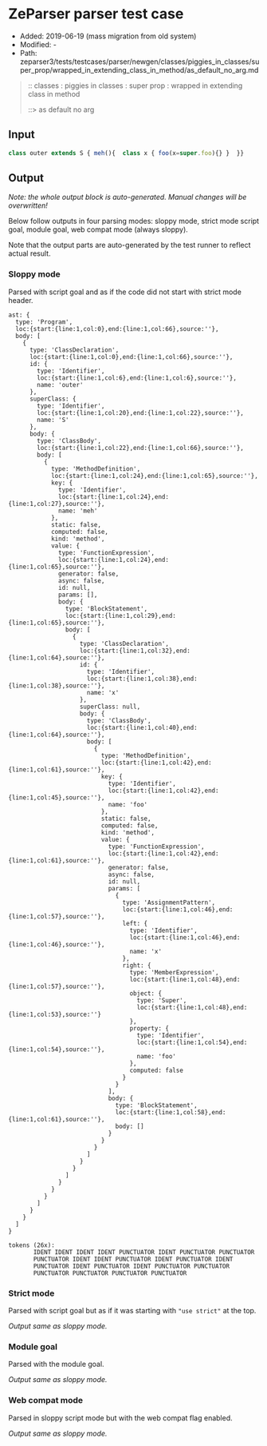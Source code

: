 # ZeParser parser test case

- Added: 2019-06-19 (mass migration from old system)
- Modified: -
- Path: zeparser3/tests/testcases/parser/newgen/classes/piggies_in_classes/super_prop/wrapped_in_extending_class_in_method/as_default_no_arg.md

> :: classes : piggies in classes : super prop : wrapped in extending class in method
>
> ::> as default no arg

## Input

`````js
class outer extends S { meh(){  class x { foo(x=super.foo){} }  }}
`````

## Output

_Note: the whole output block is auto-generated. Manual changes will be overwritten!_

Below follow outputs in four parsing modes: sloppy mode, strict mode script goal, module goal, web compat mode (always sloppy).

Note that the output parts are auto-generated by the test runner to reflect actual result.

### Sloppy mode

Parsed with script goal and as if the code did not start with strict mode header.

`````
ast: {
  type: 'Program',
  loc:{start:{line:1,col:0},end:{line:1,col:66},source:''},
  body: [
    {
      type: 'ClassDeclaration',
      loc:{start:{line:1,col:0},end:{line:1,col:66},source:''},
      id: {
        type: 'Identifier',
        loc:{start:{line:1,col:6},end:{line:1,col:6},source:''},
        name: 'outer'
      },
      superClass: {
        type: 'Identifier',
        loc:{start:{line:1,col:20},end:{line:1,col:22},source:''},
        name: 'S'
      },
      body: {
        type: 'ClassBody',
        loc:{start:{line:1,col:22},end:{line:1,col:66},source:''},
        body: [
          {
            type: 'MethodDefinition',
            loc:{start:{line:1,col:24},end:{line:1,col:65},source:''},
            key: {
              type: 'Identifier',
              loc:{start:{line:1,col:24},end:{line:1,col:27},source:''},
              name: 'meh'
            },
            static: false,
            computed: false,
            kind: 'method',
            value: {
              type: 'FunctionExpression',
              loc:{start:{line:1,col:24},end:{line:1,col:65},source:''},
              generator: false,
              async: false,
              id: null,
              params: [],
              body: {
                type: 'BlockStatement',
                loc:{start:{line:1,col:29},end:{line:1,col:65},source:''},
                body: [
                  {
                    type: 'ClassDeclaration',
                    loc:{start:{line:1,col:32},end:{line:1,col:64},source:''},
                    id: {
                      type: 'Identifier',
                      loc:{start:{line:1,col:38},end:{line:1,col:38},source:''},
                      name: 'x'
                    },
                    superClass: null,
                    body: {
                      type: 'ClassBody',
                      loc:{start:{line:1,col:40},end:{line:1,col:64},source:''},
                      body: [
                        {
                          type: 'MethodDefinition',
                          loc:{start:{line:1,col:42},end:{line:1,col:61},source:''},
                          key: {
                            type: 'Identifier',
                            loc:{start:{line:1,col:42},end:{line:1,col:45},source:''},
                            name: 'foo'
                          },
                          static: false,
                          computed: false,
                          kind: 'method',
                          value: {
                            type: 'FunctionExpression',
                            loc:{start:{line:1,col:42},end:{line:1,col:61},source:''},
                            generator: false,
                            async: false,
                            id: null,
                            params: [
                              {
                                type: 'AssignmentPattern',
                                loc:{start:{line:1,col:46},end:{line:1,col:57},source:''},
                                left: {
                                  type: 'Identifier',
                                  loc:{start:{line:1,col:46},end:{line:1,col:46},source:''},
                                  name: 'x'
                                },
                                right: {
                                  type: 'MemberExpression',
                                  loc:{start:{line:1,col:48},end:{line:1,col:57},source:''},
                                  object: {
                                    type: 'Super',
                                    loc:{start:{line:1,col:48},end:{line:1,col:53},source:''}
                                  },
                                  property: {
                                    type: 'Identifier',
                                    loc:{start:{line:1,col:54},end:{line:1,col:54},source:''},
                                    name: 'foo'
                                  },
                                  computed: false
                                }
                              }
                            ],
                            body: {
                              type: 'BlockStatement',
                              loc:{start:{line:1,col:58},end:{line:1,col:61},source:''},
                              body: []
                            }
                          }
                        }
                      ]
                    }
                  }
                ]
              }
            }
          }
        ]
      }
    }
  ]
}

tokens (26x):
       IDENT IDENT IDENT IDENT PUNCTUATOR IDENT PUNCTUATOR PUNCTUATOR
       PUNCTUATOR IDENT IDENT PUNCTUATOR IDENT PUNCTUATOR IDENT
       PUNCTUATOR IDENT PUNCTUATOR IDENT PUNCTUATOR PUNCTUATOR
       PUNCTUATOR PUNCTUATOR PUNCTUATOR PUNCTUATOR
`````

### Strict mode

Parsed with script goal but as if it was starting with `"use strict"` at the top.

_Output same as sloppy mode._

### Module goal

Parsed with the module goal.

_Output same as sloppy mode._

### Web compat mode

Parsed in sloppy script mode but with the web compat flag enabled.

_Output same as sloppy mode._
